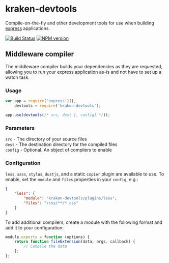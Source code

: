 # kraken-devtools

Compile-on-the-fly and other development tools for use when building [express](http://expressjs.com/) applications.

[![Build Status](https://travis-ci.org/krakenjs/kraken-devtools.png)](https://travis-ci.org/krakenjs/kraken-devtools)
[![NPM version](https://badge.fury.io/js/kraken-devtools.png)](http://badge.fury.io/js/kraken-devtools)




## Middleware compiler

The middleware compiler builds your dependencies as they are requested, allowing you to run your express application as-is and not have to set up a watch task.


### Usage

```js
var app = require('express')(),
    devtools = require('kraken-devtools');

app.use(devtools(/* src, dest [, config] */));
```

### Parameters

`src` - The directory of your source files  
`dest` - The destination directory for the compiled files  
`config` - Optional. An object of compilers to enable  



### Configuration

`less`, `sass`, `stylus`, `dustjs`, and a static `copier` plugin are available to use. To enable, set the `module` and `files` properties in your `config`, e.g.:

```json
{
    "less": {
        "module": "kraken-devtools/plugins/less",
        "files": "/css/**/*.css"
    }
}
```

To add additional compilers, create a module with the following format and add it to your configuration:

```js
module.exports = function (options) {
    return function fileExtension(data, args, callback) {
        // Compile the data
    };
};
```
